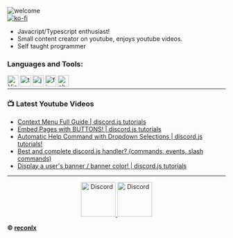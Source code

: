 ![welcome](https://i.imgur.com/6XHBC84.png) <br/>
[![ko-fi](https://ko-fi.com/img/githubbutton_sm.svg)](https://ko-fi.com/reconlx/tiers)


- Javacript/Typescript enthusiast!
- Small content creator on youtube, enjoys youtube videos.
- Self taught programmer <br />

### Languages and Tools:

<img align="left" alt="Visual Studio Code" width="26px" src="https://i.imgur.com/LwSdAlE.png" />
<img align="left" alt="ts" width="26px" src="https://i.imgur.com/vSgFULR.png" />
<img align="left" alt="js" width="26px" src="https://i.imgur.com/3u1wzwE.png" /
<img align="left" alt="mongodb" width="26px" src="https://img.icons8.com/color/452/mongodb.png" /> 
<img align="left" alt="firebase" width="26px" src="https://img.icons8.com/color/452/firebase.png" /> 
<img align="left" alt="photoshop" width="26px" src="https://i.imgur.com/OC1RcS5.jpg" /> <br />

<!-- ### Jobs
Currently coding discord bots for payments. Send me a message on discord to discuss.<br>
(Reputation) -> [epicnpc.com](https://www.epicnpc.com/members/reconlx.1167846/)<br /> -->

---

### 📺 Latest Youtube Videos

<!-- YOUTUBE:START -->
- [Context Menu Full Guide | discord.js tutorials](https://www.youtube.com/watch?v=3IEUDWbLQE8)
- [Embed Pages with BUTTONS! | discord.js tutorials](https://www.youtube.com/watch?v=f5OcnlgJjHA)
- [Automatic Help Command with Dropdown Selections | discord.js tutorials!](https://www.youtube.com/watch?v=NfFkySxHxtg)
- [Best and complete discord.js handler? (commands, events, slash commands)](https://www.youtube.com/watch?v=8yLIPTxrj08)
- [Display a user's banner / banner color! | discord.js tutorials](https://www.youtube.com/watch?v=_bX02L6hZe0)
<!-- YOUTUBE:END -->

---

<!-- <details>
<summary><a align ="right">🔎 Statistics </a></summary>

<a>
  <img align="center" src="https://riday-ghstats.vercel.app/api/top-langs/?username=reconlx&theme=tokyonight&layout=compact" />
</a>
<a href="https://github.com/anuraghazra/convoychat">
  <img align="center" src="https://github-readme-stats.vercel.app/api?username=reconlx&show_icons=true&theme=onedark" />
</a>
</details> -->

<p align="center">
<a href="https://discord.gg/xCCpfth">
    <img src="https://user-images.githubusercontent.com/59381835/92191514-d649ad80-ee18-11ea-9bc4-e95c7a122a99.png" alt="Discord" width="80"/>
  </a>
<a href="https://www.youtube.com/channel/UCC-5dJ0BPTRSMaoDxntduHg">
    <img src="https://user-images.githubusercontent.com/59381835/92191346-676c5480-ee18-11ea-8240-e416eb1a5b5d.png" alt="Discord" width="80"/>
  </a>
</p>


**© [reconlx](https://github.com/reconlx)**
